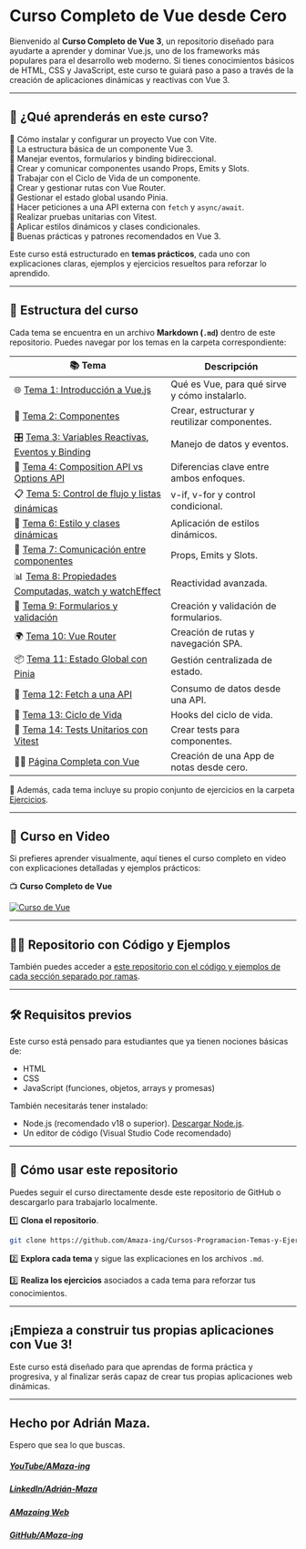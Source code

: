 # **Curso Completo de Vue desde Cero**

Bienvenido al **Curso Completo de Vue 3**, un repositorio diseñado para ayudarte a aprender y dominar Vue.js, uno de los frameworks más populares para el desarrollo web moderno. Si tienes conocimientos básicos de HTML, CSS y JavaScript, este curso te guiará paso a paso a través de la creación de aplicaciones dinámicas y reactivas con Vue 3.

---

## 📌 **¿Qué aprenderás en este curso?**

🔹 Cómo instalar y configurar un proyecto Vue con Vite.<br>
🔹 La estructura básica de un componente Vue 3.<br>
🔹 Manejar eventos, formularios y binding bidireccional.<br>
🔹 Crear y comunicar componentes usando Props, Emits y Slots.<br>
🔹 Trabajar con el Ciclo de Vida de un componente.<br>
🔹 Crear y gestionar rutas con Vue Router.<br>
🔹 Gestionar el estado global usando Pinia.<br>
🔹 Hacer peticiones a una API externa con `fetch` y `async/await`.<br>
🔹 Realizar pruebas unitarias con Vitest.<br>
🔹 Aplicar estilos dinámicos y clases condicionales.<br>
🔹 Buenas prácticas y patrones recomendados en Vue 3.<br>

Este curso está estructurado en **temas prácticos**, cada uno con explicaciones claras, ejemplos y ejercicios resueltos para reforzar lo aprendido.

---

## 📂 **Estructura del curso**

Cada tema se encuentra en un archivo **Markdown (`.md`)** dentro de este repositorio. Puedes navegar por los temas en la carpeta correspondiente:

| 📚 Tema                                                                                              | Descripción                                   |
| ---------------------------------------------------------------------------------------------------- | --------------------------------------------- |
| 🌐 [Tema 1: Introducción a Vue.js](Temas/Vue-01-Introduccion.md)                                     | Qué es Vue, para qué sirve y cómo instalarlo. |
| 🧩 [Tema 2: Componentes](Temas/Vue-02-Componentes.md)                                                | Crear, estructurar y reutilizar componentes.  |
| 🎛️ [Tema 3: Variables Reactivas, Eventos y Binding](Temas/Vue-03-Variables-y-Eventos.md)             | Manejo de datos y eventos.                    |
| 🔗 [Tema 4: Composition API vs Options API](Temas/Vue-04-Composition-y-Option-API.md)                | Diferencias clave entre ambos enfoques.       |
| 📋 [Tema 5: Control de flujo y listas dinámicas](Temas/Vue-05-v-if-v-for.md)                         | v-if, v-for y control condicional.            |
| 🎨 [Tema 6: Estilo y clases dinámicas](Temas/Vue-06-Clases-Dinamicas.md)                             | Aplicación de estilos dinámicos.              |
| 📡 [Tema 7: Comunicación entre componentes](Temas/Vue-07-Props-Events-Slots.md)                      | Props, Emits y Slots.                         |
| 📊 [Tema 8: Propiedades Computadas, watch y watchEffect](Temas/Vue-08-Computed-watch-watchEffect.md) | Reactividad avanzada.                         |
| 📝 [Tema 9: Formularios y validación](Temas/Vue-09-Formularios.md)                                   | Creación y validación de formularios.         |
| 🌍 [Tema 10: Vue Router](Temas/Vue-10-Router.md)                                                     | Creación de rutas y navegación SPA.           |
| 📦 [Tema 11: Estado Global con Pinia](Temas/Vue-11-Pinia.md)                                         | Gestión centralizada de estado.               |
| 🔗 [Tema 12: Fetch a una API](Temas/Vue-12-Fetch-API.md)                                             | Consumo de datos desde una API.               |
| 🔄 [Tema 13: Ciclo de Vida](Temas/Vue-13-Ciclo-de-Vida.md)                                           | Hooks del ciclo de vida.                      |
| 🧪 [Tema 14: Tests Unitarios con Vitest](Temas/Vue-14-Tests-Unitarios.md)                            | Crear tests para componentes.                 |
| 👨‍🎓 [Página Completa con Vue](Temas/Vue-Pagina-Completa.md)                                           | Creación de una App de notas desde cero.      |

📌 Además, cada tema incluye su propio conjunto de ejercicios en la carpeta [Ejercicios](Ejercicios).

---

## 🎥 **Curso en Video**

Si prefieres aprender visualmente, aquí tienes el curso completo en video con explicaciones detalladas y ejemplos prácticos:

📺 **Curso Completo de Vue**

[![Curso de Vue](https://img.youtube.com/vi/PqJeA7p2R-Y/0.jpg)](https://www.youtube.com/watch?v=PqJeA7p2R-Y&list=PLzA2VyZwsq_92Fnb4JEUnXUhSYfNHtcKx)

---

## 🐱‍👤 **Repositorio con Código y Ejemplos**

También puedes acceder a [este repositorio con el código y ejemplos de cada sección separado por ramas](https://github.com/Amaza-ing/AMazaing-Vue-Course/).

---

## 🛠️ **Requisitos previos**

Este curso está pensado para estudiantes que ya tienen nociones básicas de:

- HTML
- CSS
- JavaScript (funciones, objetos, arrays y promesas)

También necesitarás tener instalado:

- Node.js (recomendado v18 o superior).
  [Descargar Node.js](https://nodejs.org/).
- Un editor de código (Visual Studio Code recomendado)

---

## 📌 **Cómo usar este repositorio**

Puedes seguir el curso directamente desde este repositorio de GitHub o descargarlo para trabajarlo localmente.

1️⃣ **Clona el repositorio**.

```bash
git clone https://github.com/Amaza-ing/Cursos-Programacion-Temas-y-Ejercicios/
```

2️⃣ **Explora cada tema** y sigue las explicaciones en los archivos `.md`.

3️⃣ **Realiza los ejercicios** asociados a cada tema para reforzar tus conocimientos.

---

## **¡Empieza a construir tus propias aplicaciones con Vue 3!**

Este curso está diseñado para que aprendas de forma práctica y progresiva, y al finalizar serás capaz de crear tus propias aplicaciones web dinámicas.

---

## Hecho por Adrián Maza.

Espero que sea lo que buscas.

<div>
  <h5>
    <a href="https://www.youtube.com/@AMaza-Ing" target="_blank">
      YouTube/AMaza-ing
    </a>
  </h5>
  <h5>
    <a
      href="https://www.linkedin.com/in/adrian-maza-vazquez/"
      target="_blank"
    >
      LinkedIn/Adrián-Maza
    </a>
  </h5>
  <h5>
    <a href="https://www.amaza-ing.com/" target="_blank">
      AMazaing Web
    </a>
  </h5>
  <h5>
    <a href="https://github.com/Amaza-ing" target="_blank">
      GitHub/AMaza-ing
    </a>
  </h5>
</div>
